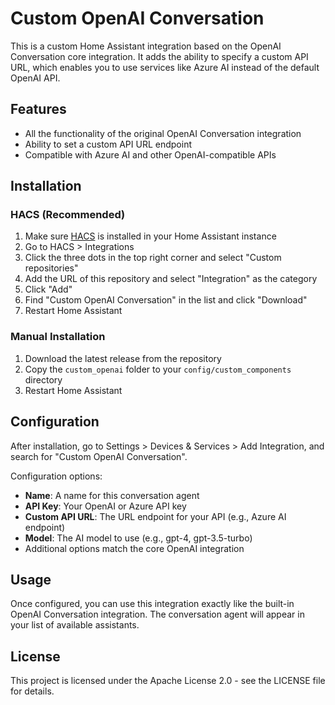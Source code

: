 # Custom OpenAI Conversation

This is a custom Home Assistant integration based on the OpenAI Conversation core integration. It adds the ability to specify a custom API URL, which enables you to use services like Azure AI instead of the default OpenAI API.

## Features

- All the functionality of the original OpenAI Conversation integration
- Ability to set a custom API URL endpoint
- Compatible with Azure AI and other OpenAI-compatible APIs

## Installation

### HACS (Recommended)

1. Make sure [HACS](https://hacs.xyz/) is installed in your Home Assistant instance
2. Go to HACS > Integrations
3. Click the three dots in the top right corner and select "Custom repositories"
4. Add the URL of this repository and select "Integration" as the category
5. Click "Add"
6. Find "Custom OpenAI Conversation" in the list and click "Download"
7. Restart Home Assistant

### Manual Installation

1. Download the latest release from the repository
2. Copy the `custom_openai` folder to your `config/custom_components` directory
3. Restart Home Assistant

## Configuration

After installation, go to Settings > Devices & Services > Add Integration, and search for "Custom OpenAI Conversation".

Configuration options:

- **Name**: A name for this conversation agent
- **API Key**: Your OpenAI or Azure API key
- **Custom API URL**: The URL endpoint for your API (e.g., Azure AI endpoint)
- **Model**: The AI model to use (e.g., gpt-4, gpt-3.5-turbo)
- Additional options match the core OpenAI integration

## Usage

Once configured, you can use this integration exactly like the built-in OpenAI Conversation integration. The conversation agent will appear in your list of available assistants.

## License

This project is licensed under the Apache License 2.0 - see the LICENSE file for details.
